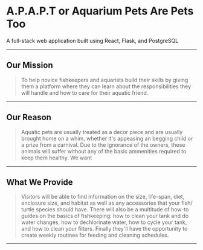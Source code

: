 # A.P.A.P.T or Aquarium Pets Are Pets Too

A full-stack web application built using React, Flask, and PostgreSQL

---

## Our Mission

> To help novice fishkeepers and aquarists build their skills by giving them a platform where they can learn about the responsibilities they will handle and how to care for their aquatic friend.

---

## Our Reason

> Aquatic pets are usually treated as a decor piece and are usually brought home on a whim, whether it's appeasing an begging child or a prize from a carnival. Due to the ignorance of the owners, these animals will suffer without any of the basic ammenities required to keep them healthy. We want

---

## What We Provide

> Visitors will be able to find information on the size, life-span, diet, enclosure size, and habitat as well as any accessories that your fish/ turtle species should have. There will also be a multitude of how-to guides on the basics of fishkeeping: how to clean your tank and do water changes, how to dechlorinate water, how to cycle your tank, and how to clean your filters. Finally they'll have the opportunity to create weekly routines for feeding and cleaning schedules.

---
